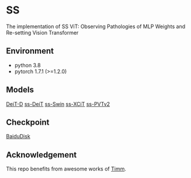 # SS
The implementation of SS ViT: Observing Pathologies of MLP Weights and Re-setting Vision Transformer

## Environment
- python 3.8
- pytorch 1.7.1 (>=1.2.0)

## Models
[DeiT-D](timm/models/ViT_DFC.py)
[ss-DeiT](timm/models/vision_transformer_eff.py)
[ss-Swin](timm/models/ss_swin_transformer.py)
[ss-XCiT](timm/models/ss_xcit.py)
[ss-PVTv2](timm/models/ss_pvt_v2.py)

## Checkpoint
[BaiduDisk](https://pan.baidu.com/s/1uvao2nlzUZm8KNMK5GLbrg?pwd=xpqc)


## Acknowledgement
This repo benefits from awesome works of [Timm](https://github.com/rwightman/pytorch-image-models).

